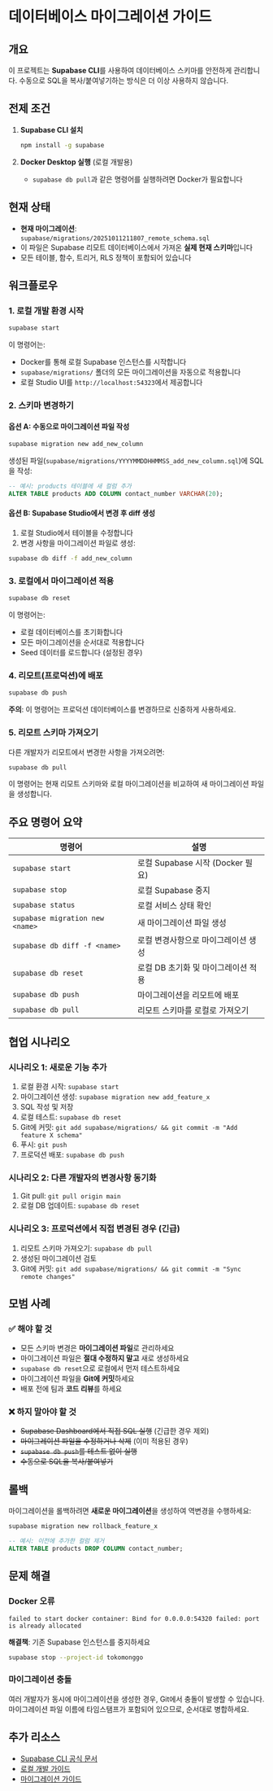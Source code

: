 # 데이터베이스 마이그레이션 가이드

## 개요

이 프로젝트는 **Supabase CLI**를 사용하여 데이터베이스 스키마를 안전하게 관리합니다. 수동으로 SQL을 복사/붙여넣기하는 방식은 더 이상 사용하지 않습니다.

## 전제 조건

1. **Supabase CLI 설치**
   ```bash
   npm install -g supabase
   ```

2. **Docker Desktop 실행** (로컬 개발용)
   - `supabase db pull`과 같은 명령어를 실행하려면 Docker가 필요합니다

## 현재 상태

- **현재 마이그레이션**: `supabase/migrations/20251011211807_remote_schema.sql`
- 이 파일은 Supabase 리모트 데이터베이스에서 가져온 **실제 현재 스키마**입니다
- 모든 테이블, 함수, 트리거, RLS 정책이 포함되어 있습니다

## 워크플로우

### 1. 로컬 개발 환경 시작

```bash
supabase start
```

이 명령어는:
- Docker를 통해 로컬 Supabase 인스턴스를 시작합니다
- `supabase/migrations/` 폴더의 모든 마이그레이션을 자동으로 적용합니다
- 로컬 Studio UI를 `http://localhost:54323`에서 제공합니다

### 2. 스키마 변경하기

#### 옵션 A: 수동으로 마이그레이션 파일 작성

```bash
supabase migration new add_new_column
```

생성된 파일(`supabase/migrations/YYYYMMDDHHMMSS_add_new_column.sql`)에 SQL을 작성:

```sql
-- 예시: products 테이블에 새 컬럼 추가
ALTER TABLE products ADD COLUMN contact_number VARCHAR(20);
```

#### 옵션 B: Supabase Studio에서 변경 후 diff 생성

1. 로컬 Studio에서 테이블을 수정합니다
2. 변경 사항을 마이그레이션 파일로 생성:

```bash
supabase db diff -f add_new_column
```

### 3. 로컬에서 마이그레이션 적용

```bash
supabase db reset
```

이 명령어는:
- 로컬 데이터베이스를 초기화합니다
- 모든 마이그레이션을 순서대로 적용합니다
- Seed 데이터를 로드합니다 (설정된 경우)

### 4. 리모트(프로덕션)에 배포

```bash
supabase db push
```

**주의**: 이 명령어는 프로덕션 데이터베이스를 변경하므로 신중하게 사용하세요.

### 5. 리모트 스키마 가져오기

다른 개발자가 리모트에서 변경한 사항을 가져오려면:

```bash
supabase db pull
```

이 명령어는 현재 리모트 스키마와 로컬 마이그레이션을 비교하여 새 마이그레이션 파일을 생성합니다.

## 주요 명령어 요약

| 명령어 | 설명 |
|--------|------|
| `supabase start` | 로컬 Supabase 시작 (Docker 필요) |
| `supabase stop` | 로컬 Supabase 중지 |
| `supabase status` | 로컬 서비스 상태 확인 |
| `supabase migration new <name>` | 새 마이그레이션 파일 생성 |
| `supabase db diff -f <name>` | 로컬 변경사항으로 마이그레이션 생성 |
| `supabase db reset` | 로컬 DB 초기화 및 마이그레이션 적용 |
| `supabase db push` | 마이그레이션을 리모트에 배포 |
| `supabase db pull` | 리모트 스키마를 로컬로 가져오기 |

## 협업 시나리오

### 시나리오 1: 새로운 기능 추가

1. 로컬 환경 시작: `supabase start`
2. 마이그레이션 생성: `supabase migration new add_feature_x`
3. SQL 작성 및 저장
4. 로컬 테스트: `supabase db reset`
5. Git에 커밋: `git add supabase/migrations/ && git commit -m "Add feature X schema"`
6. 푸시: `git push`
7. 프로덕션 배포: `supabase db push`

### 시나리오 2: 다른 개발자의 변경사항 동기화

1. Git pull: `git pull origin main`
2. 로컬 DB 업데이트: `supabase db reset`

### 시나리오 3: 프로덕션에서 직접 변경된 경우 (긴급)

1. 리모트 스키마 가져오기: `supabase db pull`
2. 생성된 마이그레이션 검토
3. Git에 커밋: `git add supabase/migrations/ && git commit -m "Sync remote changes"`

## 모범 사례

### ✅ 해야 할 것

- 모든 스키마 변경은 **마이그레이션 파일**로 관리하세요
- 마이그레이션 파일은 **절대 수정하지 말고** 새로 생성하세요
- `supabase db reset`으로 로컬에서 먼저 테스트하세요
- 마이그레이션 파일을 **Git에 커밋**하세요
- 배포 전에 팀과 **코드 리뷰**를 하세요

### ❌ 하지 말아야 할 것

- ~~Supabase Dashboard에서 직접 SQL 실행~~ (긴급한 경우 제외)
- ~~마이그레이션 파일을 수정하거나 삭제~~ (이미 적용된 경우)
- ~~`supabase db push`를 테스트 없이 실행~~
- ~~수동으로 SQL을 복사/붙여넣기~~

## 롤백

마이그레이션을 롤백하려면 **새로운 마이그레이션**을 생성하여 역변경을 수행하세요:

```bash
supabase migration new rollback_feature_x
```

```sql
-- 예시: 이전에 추가한 컬럼 제거
ALTER TABLE products DROP COLUMN contact_number;
```

## 문제 해결

### Docker 오류

```
failed to start docker container: Bind for 0.0.0.0:54320 failed: port is already allocated
```

**해결책**: 기존 Supabase 인스턴스를 중지하세요
```bash
supabase stop --project-id tokomonggo
```

### 마이그레이션 충돌

여러 개발자가 동시에 마이그레이션을 생성한 경우, Git에서 충돌이 발생할 수 있습니다. 마이그레이션 파일 이름에 타임스탬프가 포함되어 있으므로, 순서대로 병합하세요.

## 추가 리소스

- [Supabase CLI 공식 문서](https://supabase.com/docs/guides/cli)
- [로컬 개발 가이드](https://supabase.com/docs/guides/local-development)
- [마이그레이션 가이드](https://supabase.com/docs/guides/cli/managing-migrations)
